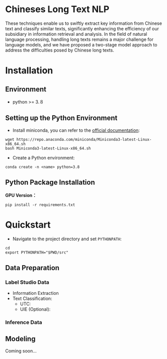 # Chineses Long Text NLP

These techniques enable us to swiftly extract key information from Chinese text and classify similar texts, significantly enhancing the efficiency of our subsidiary in information retrieval and analysis. In the field of natural language processing, handling long texts remains a major challenge for language models, and we have proposed a two-stage model approach to address the difficulties posed by Chinese long texts.

<h1 id="Installation">Installation</h1>

## Environment
- python >= 3.８

## Setting up the Python Environment
- Install miniconda, you can refer to the [official documentation](https://docs.conda.io/projects/miniconda/en/latest/):
```
wget https://repo.anaconda.com/miniconda/Miniconda3-latest-Linux-x86_64.sh
bash Miniconda3-latest-Linux-x86_64.sh
```
- Create a Python environment:
```
conda create -n <name> python=3.8
```

## Python Package Installation
**GPU Version：**
```Shell
pip install -r requirements.txt
```

<h1 id="Quickstart">Quickstart</h1>

- Navigate to the project directory and set `PYTHONPATH`:
```
cd 
export PYTHONPATH="$PWD/src"
```
## Data Preparation
### Label Studio Data

- Information Extraction
- Text Classification: 
  - UTC:
  - UIE (Optional):

### Inference Data
## Modeling
Coming soon...